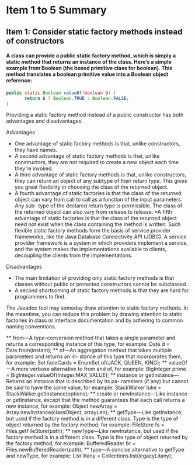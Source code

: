 # Item 1 to 5 Summary


## Item 1: Consider static factory methods instead of constructors

#### A class can provide a public static factory method, which is simply a static method that returns an instance of the class. Here’s a simple example from Boolean (the boxed primitive class for boolean). This method translates a boolean primitive value into a Boolean object reference:


```java
public static Boolean valueOf(boolean b) {
       return b ? Boolean.TRUE : Boolean.FALSE;
}
```

Providing a static factory method instead of a public constructor has both advantages and disadvantages.

Advantages

* One advantage of static factory methods is that, unlike constructors, they have names.
* A second advantage of static factory methods is that, unlike constructors, they are not required to create a new object each time they’re invoked.
* A third advantage of static factory methods is that, unlike constructors, they can return an object of any subtype of their return type. 
This gives you great flexibility in choosing the class of the returned object.
* A fourth advantage of static factories is that the class of the returned object can vary from call to call as a function of the input parameters. Any sub- type of the declared return type is permissible. The class of the returned object can also vary from release to release.
*A fifth advantage of static factories is that the class of the returned object need not exist when the class containing the method is written. Such flexible static factory methods form the basis of service provider frameworks, like the Java Database Connectivity API (JDBC). A service provider framework is a system in which providers implement a service, and the system makes the implementations available to clients, decoupling the clients from the implementations.

Disadvantages

* The main limitation of providing only static factory methods is that classes without public or protected constructors cannot be subclassed.
* A second shortcoming of static factory methods is that they are hard for programmers to find.

The Javadoc tool may someday draw attention to static factory methods. In the meantime, you can reduce this problem by drawing attention to static factories in class or interface documentation and by adhering to common naming conventions.

** from—A type-conversion method that takes a single parameter and returns a corresponding instance of this type, for example:
     Date d = Date.from(instant);
** of—An aggregation method that takes multiple parameters and returns an in- stance of this type that incorporates them, for example:
     Set<Rank> faceCards = EnumSet.of(JACK, QUEEN, KING);
** valueOf—A more verbose alternative to from and of, for example:
     BigInteger prime = BigInteger.valueOf(Integer.MAX_VALUE);
** instance or getInstance—Returns an instance that is described by its pa- rameters (if any) but cannot be said to have the same value, for example:
     StackWalker luke = StackWalker.getInstance(options);
** create or newInstance—Like instance or getInstance, except that the
method guarantees that each call returns a new instance, for example:
     Object newArray = Array.newInstance(classObject, arrayLen);
** getType—Like getInstance, but used if the factory method is in a different
class. Type is the type of object returned by the factory method, for example: FileStore fs = Files.getFileStore(path);
** newType—Like newInstance, but used if the factory method is in a different class. Type is the type of object returned by the factory method, for example:
     BufferedReader br = Files.newBufferedReader(path);
** type—A concise alternative to getType and newType, for example:
     List<Complaint> litany = Collections.list(legacyLitany);